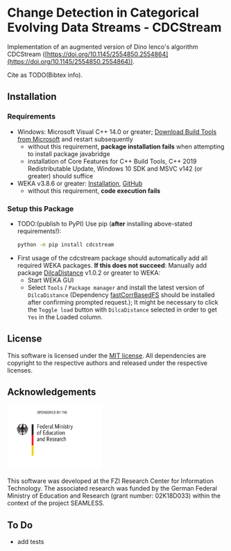 # Change Detection in Categorical Evolving Data Streams - CDCStream

Implementation of an augmented version of Dino Ienco's algorithm CDCStream ([https://doi.org/10.1145/2554850.2554864](https://doi.org/10.1145/2554850.2554864)).

Cite as TODO(Bibtex info).

## Installation
### Requirements
* Windows: Microsoft Visual C++ 14.0 or greater; [Download Build Tools from Microsoft](https://visualstudio.microsoft.com/de/visual-cpp-build-tools/) and restart subsequently
  * without this requirement, **package installation fails** when attempting to install package javabridge
  * installation of Core Features for C++ Build Tools, C++ 2019 Redistributable Update, Windows 10 SDK and MSVC v142 (or greater) should suffice
* WEKA v3.8.6 or greater: [Installation](https://waikato.github.io/weka-wiki/downloading_weka/), [GitHub](https://github.com/Waikato/weka-3.8/)
  * without this requirement, **code execution fails**

### Setup this Package
* TODO:(publish to PyPI) Use pip (**after** installing above-stated requirements!):
  ```sh
  python -m pip install cdcstream
  ```
* First usage of the cdcstream package should automatically add all required WEKA packages.
  **If this does not succeed**: Manually add package [DilcaDistance](https://weka.sourceforge.io/packageMetaData/DilcaDistance/index.html) v1.0.2 or greater to WEKA:
  * Start WEKA GUI
  * Select `Tools` / `Package manager` and install the latest version of `DilcaDistance` (Dependency [fastCorrBasedFS](https://weka.sourceforge.io/packageMetaData/fastCorrBasedFS/index.html) should be installed after confirming prompted request.); It might be necessary to click the `Toggle load` button with `DilcaDistance` selected in order to get `Yes` in the Loaded column.

## License
This software is licensed under the [MIT license](LICENSE).
All dependencies are copyright to the respective authors and released under the respective licenses.

## Acknowledgements
<img src="doc/bmbf_en.svg" alt="BMBF Logo" height="150">

This software was developed at the FZI Research Center for Information Technology.
The associated research was funded by the German Federal Ministry of Education and Research (grant number: 02K18D033) within the context of the project SEAMLESS.


## To Do
* add tests
